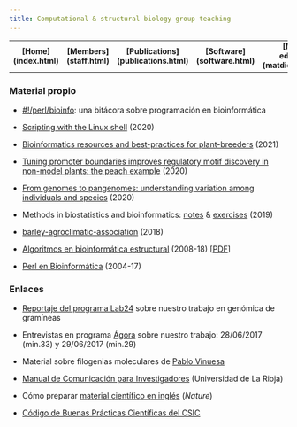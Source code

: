 ```yaml
---
title: Computational & structural biology group teaching
---
```


<table align="center" width=100%>
  <tr>
    <td align="center"><b>[Home](index.html)</b></td>
    <td align="center"><b>[Members](staff.html)</b></td>
    <td align="center"><b>[Publications](publications.html)</b></td>
    <td align="center"><b>[Software](software.html)</b></td>
    <td align="center"><b>[Material educativo](matdidactico.html)</b></td>
    <td align="center"><a href="http://bioinfoperl.blogspot.com"><b>Blog</b></a></td>
    <td align="center"><a href="http://www.eead.csic.es"><img src="pics/logoEEAD.jpeg"></a></td>
  </tr>
</table>


### Material propio

* [#!/perl/bioinfo](http://bioinfoperl.blogspot.com/): una bitácora sobre programación en bioinformática 

* [Scripting with the Linux shell](https://github.com/eead-csic-compbio/scripting_linux_shell) (2020)

* [Bioinformatics resources and best-practices for plant-breeders](https://eead-csic-compbio.github.io/bioinformatics/) (2021)

* [Tuning promoter boundaries improves regulatory motif discovery in non-model plants: the peach example](https://eead-csic-compbio.github.io/coexpression_motif_discovery/peach/Tutorial.html) (2020)

* [From genomes to pangenomes: understanding variation among individuals and species](http://eead-csic-compbio.github.io/get_homologues/tutorial/pangenome_tutorial.html) (2020)

* Methods in biostatistics and bioinformatics: [notes](https://github.com/eead-csic-compbio/biostats_bioinfo) & [exercises](https://github.com/eead-csic-compbio/methods_biostats_bioinfo) (2019)

* [barley-agroclimatic-association](https://eead-csic-compbio.github.io/barley-agroclimatic-association) (2018)

* [Algoritmos en bioinformática estructural](http://eead-csic-compbio.github.io/bioinformatica_estructural)
(2008-18) [[PDF](http://digital.csic.es/handle/10261/21892)]

* [Perl en Bioinformática](https://eead-csic-compbio.github.io/perl_bioinformatica/) (2004-17)
    
<!--[Alineamiento de secuencias, estructura secundaria, desorden y filogenias de
proteínas](http://www.eead.csic.es/compbio/material/alineafilog/) (2018)
[![](./pics/diskette.png)](http://digital.csic.es/handle/10261/117608) -->
<!--[Curso sobre modelado comparativo de proteínas](http://www.eead.csic.es/compbio/material/modelado_comparativo)
(2004-2013)
[![](./pics/diskette.png)](http://digital.csic.es/handle/10261/59335) -->
<!--[Computational analysis of regulatory
proteins](http://www.eead.csic.es/compbio/material/regulatory_proteins)
(2013) -->
<!--[Programación en clusters
Rocks](http://www.eead.csic.es/compbio/material/programacion_rocks)
(2007-11)
[Taller de (bio)Perl](http://www.eead.csic.es/compbio/material/bioperl/)
(2010)
[![](./pics/diskette.png)](http://digital.csic.es/handle/10261/19918)
[Paseo por la
bioinformática](http://www.eead.csic.es/compbio/material/paseo_bioinfo)
([Escuela Nacional Preparatoria](http://dgenp.unam.mx)/UNAM 2007)
[La filosofía *open source* en la
bioinformática](http://www.aragoninvestiga.org/La-filosofia-open-source-en-la-bioinformatica/)
(2009) -->

### Enlaces

* [Reportaje del programa Lab24](http://rtve.es/v/4467805?t=09m16s) sobre
nuestro trabajo en genómica de gramíneas 

* Entrevistas en programa [Ágora](https://www.cartv.es/aragonradio/programas/agora/podcast) sobre
nuestro trabajo: 28/06/2017 (min.33) y 29/06/2017 (min.29) 

* Material sobre filogenias moleculares de [Pablo Vinuesa](https://www.ccg.unam.mx/~vinuesa/Phylogeny_tutorials_PV.html)

<!--* Cómo llegar a [dedicarse a la ciencia](./papers/ComoSerCientifico2007.pdf) (de Fernando Valladares) -->

* [Manual de Comunicación para Investigadores](http://comunicaciencia.unirioja.es) (Universidad de La
Rioja)

* Cómo preparar [material científico en inglés](http://www.nature.com/scitable/ebooks/english-communication-for-scientists-14053993/contents)
(*Nature*)

* [Código de Buenas Prácticas Científicas del CSIC](http://bibliotecas.csic.es/es/codigo.buenas%20practicas-cientificas-csic)

